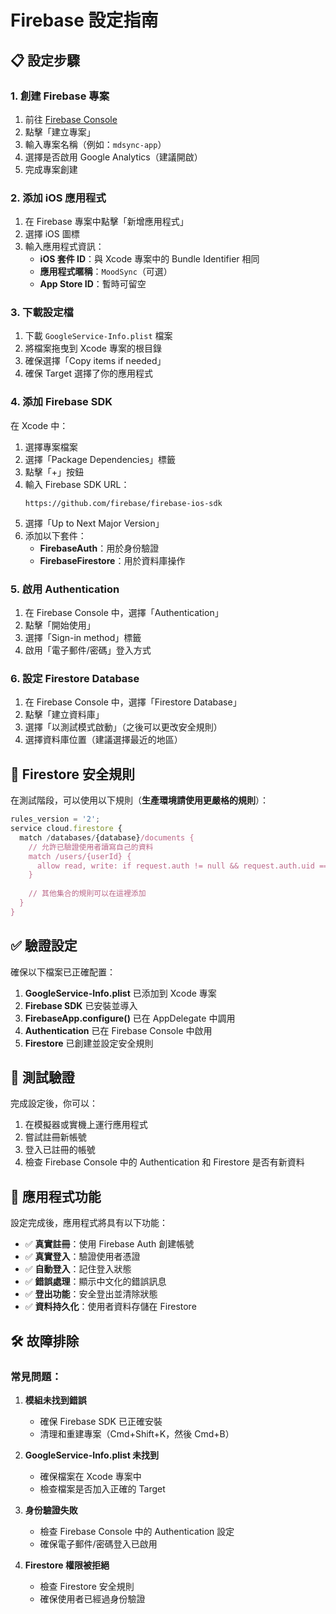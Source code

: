 # Firebase 設定指南

## 📋 設定步驟

### 1. 創建 Firebase 專案
1. 前往 [Firebase Console](https://console.firebase.google.com/)
2. 點擊「建立專案」
3. 輸入專案名稱（例如：`mdsync-app`）
4. 選擇是否啟用 Google Analytics（建議開啟）
5. 完成專案創建

### 2. 添加 iOS 應用程式
1. 在 Firebase 專案中點擊「新增應用程式」
2. 選擇 iOS 圖標
3. 輸入應用程式資訊：
   - **iOS 套件 ID**：與 Xcode 專案中的 Bundle Identifier 相同
   - **應用程式暱稱**：`MoodSync`（可選）
   - **App Store ID**：暫時可留空

### 3. 下載設定檔
1. 下載 `GoogleService-Info.plist` 檔案
2. 將檔案拖曳到 Xcode 專案的根目錄
3. 確保選擇「Copy items if needed」
4. 確保 Target 選擇了你的應用程式

### 4. 添加 Firebase SDK
在 Xcode 中：

1. 選擇專案檔案
2. 選擇「Package Dependencies」標籤
3. 點擊「+」按鈕
4. 輸入 Firebase SDK URL：
   ```
   https://github.com/firebase/firebase-ios-sdk
   ```
5. 選擇「Up to Next Major Version」
6. 添加以下套件：
   - **FirebaseAuth**：用於身份驗證
   - **FirebaseFirestore**：用於資料庫操作

### 5. 啟用 Authentication
1. 在 Firebase Console 中，選擇「Authentication」
2. 點擊「開始使用」
3. 選擇「Sign-in method」標籤
4. 啟用「電子郵件/密碼」登入方式

### 6. 設定 Firestore Database
1. 在 Firebase Console 中，選擇「Firestore Database」
2. 點擊「建立資料庫」
3. 選擇「以測試模式啟動」（之後可以更改安全規則）
4. 選擇資料庫位置（建議選擇最近的地區）

## 🔐 Firestore 安全規則

在測試階段，可以使用以下規則（**生產環境請使用更嚴格的規則**）：

```javascript
rules_version = '2';
service cloud.firestore {
  match /databases/{database}/documents {
    // 允許已驗證使用者讀寫自己的資料
    match /users/{userId} {
      allow read, write: if request.auth != null && request.auth.uid == userId;
    }
    
    // 其他集合的規則可以在這裡添加
  }
}
```

## ✅ 驗證設定

確保以下檔案已正確配置：

1. **GoogleService-Info.plist** 已添加到 Xcode 專案
2. **Firebase SDK** 已安裝並導入
3. **FirebaseApp.configure()** 已在 AppDelegate 中調用
4. **Authentication** 已在 Firebase Console 中啟用
5. **Firestore** 已創建並設定安全規則

## 🚀 測試驗證

完成設定後，你可以：

1. 在模擬器或實機上運行應用程式
2. 嘗試註冊新帳號
3. 登入已註冊的帳號
4. 檢查 Firebase Console 中的 Authentication 和 Firestore 是否有新資料

## 📱 應用程式功能

設定完成後，應用程式將具有以下功能：

- ✅ **真實註冊**：使用 Firebase Auth 創建帳號
- ✅ **真實登入**：驗證使用者憑證
- ✅ **自動登入**：記住登入狀態
- ✅ **錯誤處理**：顯示中文化的錯誤訊息
- ✅ **登出功能**：安全登出並清除狀態
- ✅ **資料持久化**：使用者資料存儲在 Firestore

## 🛠 故障排除

### 常見問題：

1. **模組未找到錯誤**
   - 確保 Firebase SDK 已正確安裝
   - 清理和重建專案（Cmd+Shift+K，然後 Cmd+B）

2. **GoogleService-Info.plist 未找到**
   - 確保檔案在 Xcode 專案中
   - 檢查檔案是否加入正確的 Target

3. **身份驗證失敗**
   - 檢查 Firebase Console 中的 Authentication 設定
   - 確保電子郵件/密碼登入已啟用

4. **Firestore 權限被拒絕**
   - 檢查 Firestore 安全規則
   - 確保使用者已經過身份驗證 